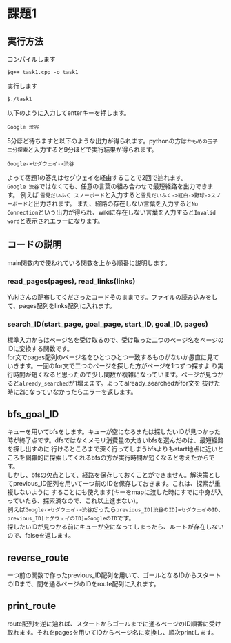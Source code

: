 # 課題1  
## 実行方法  
コンパイルします  
```
$g++ task1.cpp -o task1
```
実行します  
```
$./task1
```
以下のように入力してenterキーを押します。  
```
Google 渋谷
```
5分ほど待ちますと以下のような出力が得られます。pythonの方は`かもめの玉子 二分探索`と入力すると9分ほどで実行結果が得られます。
```
Google->セグウェイ->渋谷
```
よって宿題1の答えはセグウェイを経由することで2回で辿れます。  
`Google 渋谷`ではなくても、任意の言葉の組み合わせで最短経路を出力できます。
例えば `雪見だいふく スノーボード`と入力すると`雪見だいふく->紅白->野球->スノーボード`と出力されます。
また、経路の存在しない言葉を入力すると`No Connection`という出力が得られ、wikiに存在しない言葉を入力すると`Invalid word`と表示されエラーになります。  
## コードの説明  
main関数内で使われている関数を上から順番に説明します。  
### read_pages(pages), read_links(links)
Yukiさんの配布してくださったコードそのままです。ファイルの読み込みをして、pages配列をlinks配列に入れます。  
### search_ID(start_page, goal_page, start_ID, goal_ID, pages)  
標準入力からはページ名を受け取るので、受け取った二つのページ名をページのIDに変換する関数です。  
for文でpages配列のページ名をひとつひとつ一致するものがないか愚直に見ていきます。一回のfor文で二つのページを探した方がページを1つずつ探すよ
り実行時間が短くなると思ったので少し関数が複雑になっています。ページが見つかると`already_searched`が1増えます。よってalready_searchedがfor文を
抜けた時に2になっていなかったらエラーを返します。  
## bfs_goal_ID
キューを用いてbfsをします。キューが空になるまたは探したいIDが見つかった時が終了点です。dfsではなくメモリ消費量の大きいbfsを選んだのは、最短経路を探し出すのに
行けるところまで深く行ってしまうbfsよりもstart地点に近いところを網羅的に探索してくれるbfsの方が実行時間が短くなると考えたからです。  
しかし、bfsの欠点として、経路を保存しておくことができません。解決策としてprevious_ID配列を用いて一つ前のIDを保存しておきます。これは、探索が重複しないように
することにも使えます(キーをmapに渡した時にすでに中身が入っていたら、探索済なので、これ以上進まない)。  
例えば```Google->セグウェイ->渋谷```だったら`previous_ID[渋谷のID]=セグウェイのID`、`previous_ID[セグウェイのID]=GoogleのID`です。  
探したいIDが見つかる前にキューが空になってしまったら、ルートが存在しないので、falseを返します。
## reverse_route 
一つ前の関数で作ったprevious_ID配列を用いて、ゴールとなるIDからスタートのIDまで、間を通るページのIDをroute配列に入れます。
## print_route
route配列を逆に辿れば、スタートからゴールまでに通るページのID順番に受け取れます。それをpagesを用いてIDからページ名に変換し、順次printします。
